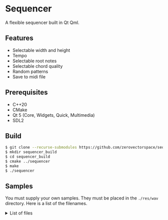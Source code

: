 # Sequencer

A flexible sequencer built in Qt Qml.

## Features

- Selectable width and height
- Tempo
- Selectable root notes
- Selectable chord quality
- Random patterns
- Save to midi file

## Prerequisites

- C++20
- CMake
- Qt 5 (Core, Widgets, Quick, Multimedia)
- SDL2

## Build

``` bash
$ git clone --recurse-submodules https://github.com/zerovectorspace/sequencer
$ mkdir sequencer_build
$ cd sequencer_build
$ cmake ../sequencer
$ make
$ ./sequencer
```

## Samples

You must supply your own samples. They must be placed in the `./res/wav` directory. Here is a list of the filenames.

<details>
<summary>List of files</summary>
<pre>
A1.wav
A2.wav
A3.wav
A4.wav
A5.wav
Ab1.wav
Ab2.wav
Ab3.wav
Ab4.wav
Ab5.wav
B1.wav
B2.wav
B3.wav
B4.wav
B5.wav
Bb1.wav
Bb2.wav
Bb3.wav
Bb4.wav
Bb5.wav
C1.wav
C2.wav
C3.wav
C4.wav
C5.wav
D1.wav
D2.wav
D3.wav
D4.wav
D5.wav
Db1.wav
Db2.wav
Db3.wav
Db4.wav
Db5.wav
E1.wav
E2.wav
E3.wav
E4.wav
E5.wav
Eb1.wav
Eb2.wav
Eb3.wav
Eb4.wav
Eb5.wav
F1.wav
F2.wav
F3.wav
F4.wav
F5.wav
G1.wav
G2.wav
G3.wav
G4.wav
G5.wav
Gb1.wav
Gb2.wav
Gb3.wav
Gb4.wav
Gb5.wav
</pre>
</details>

